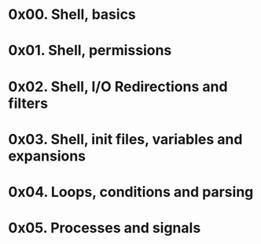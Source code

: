 # 0x00. Shell, basics
# 0x01. Shell, permissions
# 0x02. Shell, I/O Redirections and filters
# 0x03. Shell, init files, variables and expansions
# 0x04. Loops, conditions and parsing
# 0x05. Processes and signals

